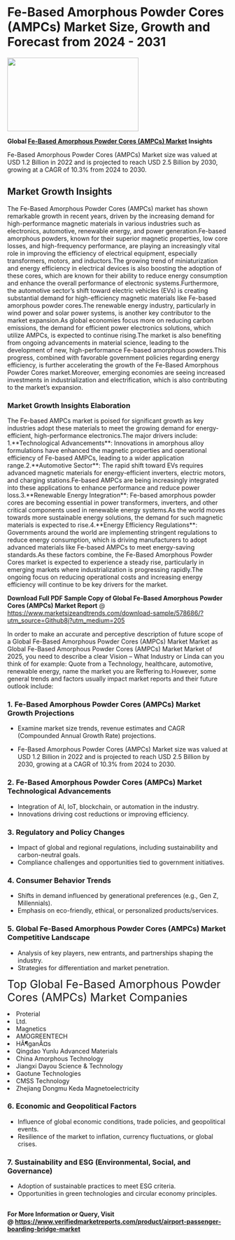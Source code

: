 <H1>Fe-Based Amorphous Powder Cores (AMPCs) Market Size, Growth and Forecast from 2024 - 2031</H1><img class="aligncenter size-medium wp-image-584254" src="https://thirdeyenews.in/wp-content/uploads/2024/09/Global-Market-Research-300x168.jpeg" alt="" width="300" height="168" /><p><strong>Global&nbsp;<a href="https://www.marketsizeandtrends.com/download-sample/578686/?utm_source=Github8j?utm_medium=205">Fe-Based Amorphous Powder Cores (AMPCs) Market</a> Insights</strong></p><p>Fe-Based Amorphous Powder Cores (AMPCs) Market size was valued at USD 1.2 Billion in 2022 and is projected to reach USD 2.5 Billion by 2030, growing at a CAGR of 10.3% from 2024 to 2030.</p><p><h2>Market Growth Insights</h2> The Fe-Based Amorphous Powder Cores (AMPCs) market has shown remarkable growth in recent years, driven by the increasing demand for high-performance magnetic materials in various industries such as electronics, automotive, renewable energy, and power generation.Fe-based amorphous powders, known for their superior magnetic properties, low core losses, and high-frequency performance, are playing an increasingly vital role in improving the efficiency of electrical equipment, especially transformers, motors, and inductors.The growing trend of miniaturization and energy efficiency in electrical devices is also boosting the adoption of these cores, which are known for their ability to reduce energy consumption and enhance the overall performance of electronic systems.Furthermore, the automotive sector’s shift toward electric vehicles (EVs) is creating substantial demand for high-efficiency magnetic materials like Fe-based amorphous powder cores.The renewable energy industry, particularly in wind power and solar power systems, is another key contributor to the market expansion.As global economies focus more on reducing carbon emissions, the demand for efficient power electronics solutions, which utilize AMPCs, is expected to continue rising.The market is also benefiting from ongoing advancements in material science, leading to the development of new, high-performance Fe-based amorphous powders.This progress, combined with favorable government policies regarding energy efficiency, is further accelerating the growth of the Fe-Based Amorphous Powder Cores market.Moreover, emerging economies are seeing increased investments in industrialization and electrification, which is also contributing to the market’s expansion. <h3>Market Growth Insights Elaboration</h3> The Fe-based AMPCs market is poised for significant growth as key industries adopt these materials to meet the growing demand for energy-efficient, high-performance electronics.The major drivers include: 1.**Technological Advancements**: Innovations in amorphous alloy formulations have enhanced the magnetic properties and operational efficiency of Fe-based AMPCs, leading to a wider application range.2.**Automotive Sector**: The rapid shift toward EVs requires advanced magnetic materials for energy-efficient inverters, electric motors, and charging stations.Fe-based AMPCs are being increasingly integrated into these applications to enhance performance and reduce power loss.3.**Renewable Energy Integration**: Fe-based amorphous powder cores are becoming essential in power transformers, inverters, and other critical components used in renewable energy systems.As the world moves towards more sustainable energy solutions, the demand for such magnetic materials is expected to rise.4.**Energy Efficiency Regulations**: Governments around the world are implementing stringent regulations to reduce energy consumption, which is driving manufacturers to adopt advanced materials like Fe-based AMPCs to meet energy-saving standards.As these factors combine, the Fe-Based Amorphous Powder Cores market is expected to experience a steady rise, particularly in emerging markets where industrialization is progressing rapidly.The ongoing focus on reducing operational costs and increasing energy efficiency will continue to be key drivers for the market.</p><p><span class=""><strong>Download Full PDF Sample Copy of Global Fe-Based Amorphous Powder Cores (AMPCs) Market Report</strong> @ <a href="https://www.marketsizeandtrends.com/download-sample/578686/?utm_source=Github8j?utm_medium=205" target="_blank">https://www.marketsizeandtrends.com/download-sample/578686/?utm_source=Github8j?utm_medium=205</a></span></p><p>In order to make an accurate and perceptive description of future scope of a Global&nbsp;Fe-Based Amorphous Powder Cores (AMPCs) Market Market as Global&nbsp;Fe-Based Amorphous Powder Cores (AMPCs) Market Market of 2025, you need to describe a clear Vision &ndash; What Industry or Linda can you think of for example: Quote from a Technology, healthcare, automotive, renewable energy, name the market you are Reffering to.However, some general trends and factors usually impact market reports and their future outlook include:</p><h3>1.&nbsp;<strong>Fe-Based Amorphous Powder Cores (AMPCs) Market Growth Projections</strong></h3><ul><li>Examine market size trends, revenue estimates and CAGR (Compounded Annual Growth Rate) projections.</li><li><p>Fe-Based Amorphous Powder Cores (AMPCs) Market size was valued at USD 1.2 Billion in 2022 and is projected to reach USD 2.5 Billion by 2030, growing at a CAGR of 10.3% from 2024 to 2030.</p></li></ul><h3>2.&nbsp;<strong>Fe-Based Amorphous Powder Cores (AMPCs) Market Technological Advancements</strong></h3><ul><li>Integration of AI, IoT, blockchain, or automation in the industry.</li><li>Innovations driving cost reductions or improving efficiency.</li></ul><h3>3.&nbsp;<strong>Regulatory and Policy Changes</strong></h3><ul><li>Impact of global and regional regulations, including sustainability and carbon-neutral goals.</li><li>Compliance challenges and opportunities tied to government initiatives.</li></ul><h3>4.&nbsp;<strong>Consumer Behavior Trends</strong></h3><ul><li>Shifts in demand influenced by generational preferences (e.g., Gen Z, Millennials).</li><li>Emphasis on eco-friendly, ethical, or personalized products/services.</li></ul><h3>5.&nbsp;<strong>Global Fe-Based Amorphous Powder Cores (AMPCs) Market Competitive Landscape</strong></h3><ul><li>Analysis of key players, new entrants, and partnerships shaping the industry.</li><li>Strategies for differentiation and market penetration.</li></ul><p data-pm-slice="1 1 []"><span style="color: inherit; font-family: inherit; font-size: 25px;">Top Global Fe-Based Amorphous Powder Cores (AMPCs) Market Companies</span></p><div class="" data-test-id=""><p><li>Proterial</li><li> Ltd.</li><li> Magnetics</li><li> AMOGREENTECH</li><li> HÃ¶ganÃ¤s</li><li> Qingdao Yunlu Advanced Materials</li><li> China Amorphous Technology</li><li> Jiangxi Dayou Science & Technology</li><li> Gaotune Technologies</li><li> CMSS Technology</li><li> Zhejiang Dongmu Keda Magnetoelectricity</li></p></div><h3>6.&nbsp;<strong>Economic and Geopolitical Factors</strong></h3><ul><li>Influence of global economic conditions, trade policies, and geopolitical events.</li><li>Resilience of the market to inflation, currency fluctuations, or global crises.</li></ul><h3>7.&nbsp;<strong>Sustainability and ESG (Environmental, Social, and Governance)</strong></h3><ul><li>Adoption of sustainable practices to meet ESG criteria.</li><li>Opportunities in green technologies and circular economy principles.</li></ul><h2><strong style="font-size: 14px;">For More Information or Query, Visit @&nbsp;</strong><a style="background-color: #ffffff; font-size: 14px;" href="https://www.marketsizeandtrends.com/report/fe-based-amorphous-powder-cores-ampcs-market/" target="_blank">https://www.verifiedmarketreports.com/product/airport-passenger-boarding-bridge-market</a></h2>